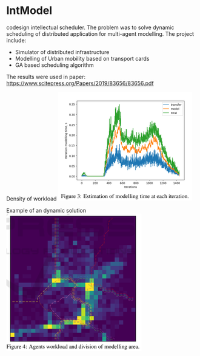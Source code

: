 # IntModel
codesign intellectual scheduler.
The problem was to solve dynamic scheduling of distributed application for multi-agent modelling.
The project include:
 - Simulator of distributed infrastructure
 - Modelling of Urban mobility based on transport cards
 - GA based scheduling algorithm

The results were used in paper:
https://www.scitepress.org/Papers/2019/83656/83656.pdf

Density of workload
![plot](./res_plot.png)

Example of an dynamic solution
![plot](./sim_res.png)
